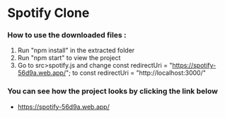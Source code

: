 # Spotify Clone
### How to use the downloaded files :
1. Run "npm install" in the extracted folder
2. Run "npm start" to view the project
3. Go to src>spotify.js and change const redirectUri = "https://spotify-56d9a.web.app/"; to  const redirectUri = "http://localhost:3000/"

### You can see how the project looks by clicking the link below
- https://spotify-56d9a.web.app/
